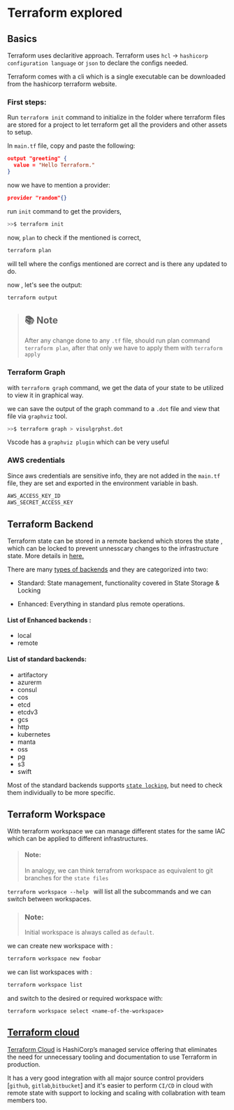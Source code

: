 # Terraform explored

## Basics

Terraform uses declaritive approach.
Terraform uses `hcl` -> `hashicorp configuration language` or `json` to declare the configs needed.

Terraform comes with a cli which is a single executable can be downloaded from the hashicorp terraform website.

### First steps:

Run `terraform init` command to initialize in the folder where terraform files are stored for a project to let terraform get all the providers and other assets to setup.

In `main.tf` file, copy and paste the following:

```json
output "greeting" {
  value = "Hello Terraform."
}
```

now we have to mention a provider:

```json
provider "random"{}
```

run `init` command to get the providers,

```bash
>>$ terraform init
```

now, `plan` to check if the mentioned is correct,

```bash
terraform plan
```

will tell where the configs mentioned are correct and is there any updated to do.

now , let's see the output:

```bash
terraform output
```

> ## 📚 Note
>
> After any change done to any `.tf` file, should run plan command `terraform plan`,
> after that only we have to apply them with
> `terraform apply`



### Terraform Graph

with `terraform graph` command, we get the data of your state 
to be utilized to view it in graphical way. 

we can save the output of the graph command to a `.dot` file and view that file via `graphviz` tool.

```bash
>>$ terraform graph > visulgrphst.dot
```

 Vscode has a 
`graphviz plugin` which can be very useful


### AWS credentials

Since aws credentials are sensitive info, they are not added in the `main.tf` file,
they are set and exported in the environment variable in bash.

```bash
AWS_ACCESS_KEY_ID
AWS_SECRET_ACCESS_KEY
```

## Terraform Backend

Terraform state can be stored in a remote backend which stores 
the state , which can be locked to prevent unnesscary changes to the infrastructure state.
More details in [here.](https://www.terraform.io/docs/backends/index.html)

There are many [types of backends](https://www.terraform.io/docs/backends/types/#) and they are categorized into two: 
  * Standard: State management, functionality covered in State Storage & Locking

  * Enhanced: Everything in standard plus remote operations.

#### List of  Enhanced backends :

* local
* remote
#### List of standard backends:

 * artifactory
 * azurerm
 * consul
 * cos
 * etcd
 * etcdv3
 * gcs
 * http
 * kubernetes
 * manta
 * oss
 * pg
 * s3
 * swift

Most of the standard backends supports [`state locking`](https://www.terraform.io/docs/state/locking.html), but need to check them individually to be more specific.

## Terraform Workspace

With terraform workspace we can manage different states for the same IAC which can be applied to different infrastructures. 

> #### Note:
> In analogy, we can think terrafrom workspace as equivalent to git branches for the `state files` 

`terraform workspace --help ` will list all the subcommands and 
we can switch between workspaces.

> ### Note: 
> Initial workspace is always called as `default`. 
  
 we can create new workspace with :
```bash
terraform workspace new foobar
```
we can list workspaces with :
```bash
terraform workspace list
```

and switch to the desired or required workspace with:
```
terraform workspace select <name-of-the-workspace>
```

## [Terraform cloud](https://www.terraform.io/cloud) 

[Terraform Cloud](https://www.terraform.io/cloud) is HashiCorp’s managed service offering that eliminates the need for unnecessary tooling and documentation to use Terraform in production.

It has a very good integration with all major source control providers [`github`, `gitlab`,`bitbucket`]  and it's easier to perform `CI/CD` in cloud with remote state with support to locking and scaling with collabration with team members too. 